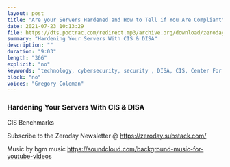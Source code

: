 ```yaml
---
layout: post
title: "Are your Servers Hardened and How to Tell if You Are Compliant"
date: 2021-07-23 10:13:29
file: https://dts.podtrac.com/redirect.mp3/archive.org/download/zeroday-podcast-CIS-hardening/zeroday-podcast-CIS-hardening.mp3
summary: "Hardening Your Servers With CIS & DISA"
description: ""
duration: "9:03" 
length: "366"
explicit: "no" 
keywords: "technology, cybersecurity, security , DISA, CIS, Center For Internet Security"
block: "no" 
voices: "Gregory Coleman"
---
```


### Hardening Your Servers With CIS & DISA

CIS Benchmarks [](https://www.cisecurity.org/cis-benchmarks/)

Subscribe to the Zeroday Newsletter @ https://zeroday.substack.com/

Music by bgm music
https://soundcloud.com/background-music-for-youtube-videos

